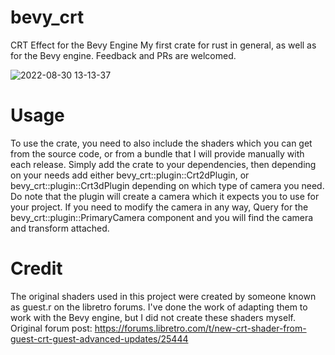 # bevy_crt
CRT Effect for the Bevy Engine
My first crate for rust in general, as well as for the Bevy engine.
Feedback and PRs are welcomed.

![2022-08-30 13-13-37](https://user-images.githubusercontent.com/35672377/187535191-5a59a122-fe55-41d6-9110-2740e7dab6e9.gif)

# Usage
To use the crate, you need to also include the shaders which you can get from the source code, or from a bundle that I will provide manually with each release.
Simply add the crate to your dependencies, then depending on your needs add either bevy_crt::plugin::Crt2dPlugin, or bevy_crt::plugin::Crt3dPlugin depending on which type of camera you need.
Do note that the plugin will create a camera which it expects you to use for your project. If you need to modify the camera in any way, Query for the bevy_crt::plugin::PrimaryCamera component and you will find the camera and transform attached.

# Credit
The original shaders used in this project were created by someone known as guest.r on the libretro forums. I've done the work of adapting them to work with the Bevy engine, but I did not create these shaders myself.
Original forum post: https://forums.libretro.com/t/new-crt-shader-from-guest-crt-guest-advanced-updates/25444
